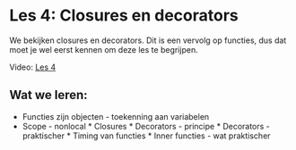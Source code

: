 # Les 4: Closures en decorators

We bekijken closures en decorators. Dit is een vervolg op functies, dus dat moet je wel eerst kennen om deze les te begrijpen. 

Video: [Les 4](https://www.youtube.com/watch?v=VvVYeP6TYWo "Les 4")

## Wat we leren:
* Functies zijn objecten - toekenning aan variabelen
* Scope - nonlocal
*​ Closures
*​ Decorators - principe
*​ Decorators - praktischer
*​ Timing van functies
*​ Inner functies - wat praktischer
